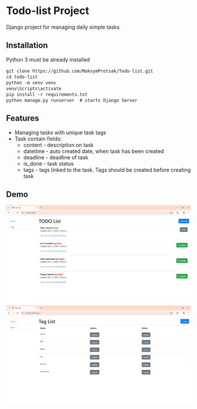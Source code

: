 # Todo-list Project
Django project for managing daily simple tasks

## Installation

Python 3 must be already installed

```commandline
git clone https://github.com/MaksymProtsak/Todo-list.git
cd todo-list
python -m venv venv
venv\Scripts\activate
pip install -r requirements.txt
python manage.py runserver  # starts Django Server
```

## Features
* Managing tasks with unique task tags
* Task contain fields: 
  * content - description on task
  * datetime - auto created date, when task has been created
  * deadline - deadline of task
  * is_done - task status
  * tags - tags linked to the task. Tags should be created before creating task

## Demo
![Website Interface](demo.png)
![Website_interface](tag_list.png)
